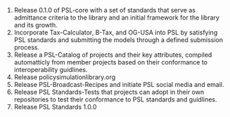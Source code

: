 1. Release 0.1.0 of PSL-core with a set of standards that serve as admittance criteria to the library and an initial framework for the library and its growth.
1. Incorporate Tax-Calculator, B-Tax, and OG-USA into PSL by satisfying PSL standards and submitting the models through a defined submission process. 
1. Release a PSL-Catalog of projects and their key attributes, compiled automatticly from member projects based on their conformance to interoperability guidlines.
1. Release policysimulationlibrary.org 
1. Release PSL-Broadcast-Recipes and initiate PSL social media and email. 
1. Release PSL Standards-Tests that projects can adopt in their own repositories to test their conformance to PSL standards and guidlines. 
1. Release PSL Standards 1.0.0



